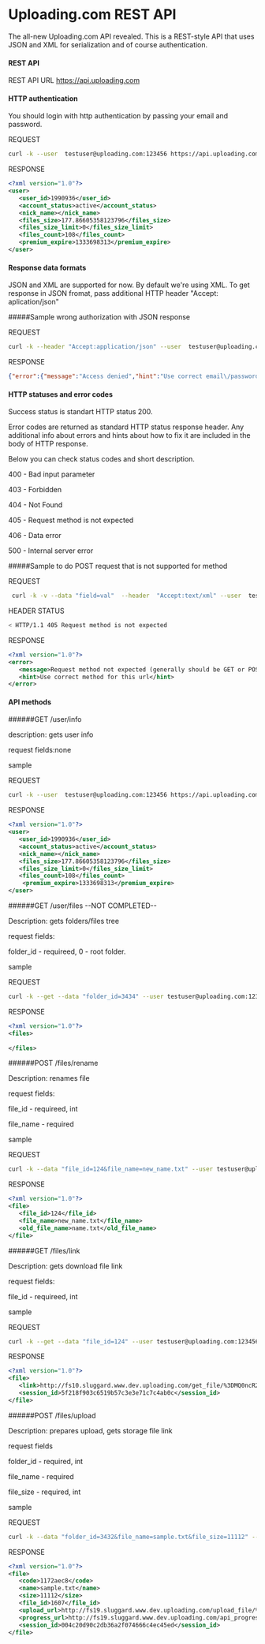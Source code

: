 Uploading.com REST API
=================

The all-new Uploading.com API revealed. This is a REST-style API that uses JSON and XML for serialization and of course authentication.

#### REST API

REST API URL https://api.uploading.com

#### HTTP authentication
You should login with http authentication by passing your email and password.

REQUEST
```bash
curl -k --user  testuser@uploading.com:123456 https://api.uploading.com/user/info
```

RESPONSE
```xml
<?xml version="1.0"?>
<user>
   <user_id>1990936</user_id>
   <account_status>active</account_status>
   <nick_name></nick_name>
   <files_size>177.86605358123796</files_size>
   <files_size_limit>0</files_size_limit>
   <files_count>108</files_count>
   <premium_expire>1333698313</premium_expire>
</user>

```
####

#### Response data formats
JSON and XML are supported for now. By default we're using XML. To get response in JSON fromat, pass additional HTTP header "Accept: aplication/json" 

#####Sample wrong authorization with JSON response

REQUEST
```bash
curl -k --header "Accept:application/json" --user  testuser@uploading.com:wrongpass https://api.uploading.com/user/info
```
RESPONSE
```json
{"error":{"message":"Access denied","hint":"Use correct email\/password"}}
```

#### HTTP statuses and error codes
Success status is standart HTTP status 200.

Error codes are returned as standard HTTP status response header.
Any additional info about errors and hints about how to fix it are included in the body of HTTP response.

Below you can check status codes and short description.

400 - Bad input parameter

403 - Forbidden

404 - Not Found

405 - Request method is not expected

406 - Data error

500 - Internal server error

#####Sample to do POST request that is not supported for method

REQUEST
```bash
 curl -k -v --data "field=val"  --header  "Accept:text/xml" --user  testuser@uploading.com:123456 https://api.uploading.com/user/info
```

HEADER STATUS
```bash
< HTTP/1.1 405 Request method is not expected
```

RESPONSE

```xml
<?xml version="1.0"?>
<error>
   <message>Request method not expected (generally should be GET or POST)</message>
   <hint>Use correct method for this url</hint>
</error>
```


#### API methods

######GET /user/info

description: gets user info

request fields:none

sample

REQUEST
```bash
curl -k --user  testuser@uploading.com:123456 https://api.uploading.com/user/info
```

RESPONSE
```xml
<?xml version="1.0"?>
<user>
   <user_id>1990936</user_id>
   <account_status>active</account_status>
   <nick_name></nick_name>
   <files_size>177.86605358123796</files_size>
   <files_size_limit>0</files_size_limit>
   <files_count>108</files_count>
    <premium_expire>1333698313</premium_expire>
</user>
```

######GET /user/files  --NOT COMPLETED--

Description: gets folders/files tree

request fields:

folder_id - requireed, 0 - root folder.

sample

REQUEST
```bash
curl -k --get --data "folder_id=3434" --user testuser@uploading.com:123456 https://api.uploading.com/user/files
```

RESPONSE
```xml
<?xml version="1.0"?>
<files>
           
</files>
```


######POST /files/rename 

Description: renames file

request fields:

file_id - requireed, int

file_name - required

sample

REQUEST
```bash
curl -k --data "file_id=124&file_name=new_name.txt" --user testuser@uploading.com:123456 https://api.uploading.com/files/rename
```

RESPONSE
```xml
<?xml version="1.0"?>
<file>
   <file_id>124</file_id>
   <file_name>new_name.txt</file_name>
   <old_file_name>name.txt</old_file_name>               
</file>
```


######GET /files/link 

Description: gets download file link

request fields:

file_id - requireed, int

sample

REQUEST
```bash
curl -k --get --data "file_id=124" --user testuser@uploading.com:123456 https://api.uploading.com/files/link
```

RESPONSE
```xml
<?xml version="1.0"?>
<file>
   <link>http://fs10.sluggard.www.dev.uploading.com/get_file/%3DMQ0ncR29nSAkGTonbQrteTGAPwTSfrDDW7HPzZpqynJLcDNSAtKmjJyiB2E0blFuvAJxUW2Di4bOkYhc6rbmemBXzZMjgPLnLhhL86Y2QmPd48EB-X5BTKVxbQ71AcXeYfp6yTXQXC6eqVJrQd7jlJ4I6RUG28Ww1JCfH5Zud7X7mTWhJqPS1tInA442tA0JlkXpcoNMlLCHK6yPHsLgSgk5BneaprWCrFd%7ChMi1Tp36%7Cs3Fj15SaeqLm8LvLMWQvKA0JwXQBiS1fSYIWyie5ieAxOwRm5pWsnDM-vQ0shBgv5aTj08PUlbxmAEzpdTJLzgGyk2Ufu2Au5zfcD4GUyHv7%7CWBKIe%7CuGO1Gd4hy-z</link>
   <session_id>5f218f903c6519b57c3e3e71c7c4ab0c</session_id>
</file>
```

######POST /files/upload 

Description: prepares upload, gets storage file link

request fields

folder_id - required, int

file_name - required

file_size - required, int

sample

REQUEST
```bash
curl -k --data "folder_id=3432&file_name=sample.txt&file_size=11112" --user uploading@uploading.com:123456 https://api.uploading.com/files/upload
```

RESPONSE
```xml
<?xml version="1.0"?>
<file>
   <code>1172aec8</code>
   <name>sample.txt</name>
   <size>11112</size>
   <file_id>1607</file_id>
   <upload_url>http://fs19.sluggard.www.dev.uploading.com/upload_file/%3D%3Dgs-FQYCplBXunFVu3BsPj%7CKYuvdqFLPKn8XKIwmWA7Seig5nmXx0iEQsPzGMVOX822z1aap-t%7CketAKnz9BBcj5GnkchBnrDk6YGhYCXjy4wOpl-ngpZmF0A5OgHVT9u87XZUnhK9IvGp4yVO99Tz5vMW8pQ1oUkb7ul3g3QaCuDlAgKhMPNqc</upload_url>
   <progress_url>http://fs19.sluggard.www.dev.uploading.com/api_progress/%3D%3Dgs-FQYCplBXunFVu3BsPj%7CKYuvdqFLPKn8XKIwmWA7Seig5nmXx0iEQsPzGMVOX822z1aap-t%7CketAKnz9BBcj5GnkchBnrDk6YGhYCXjy4wOpl-ngpZmF0A5OgHVT9u87XZUnhK9IvGp4yVO99Tz5vMW8pQ1oUkb7ul3g3QaCuDlAgKhMPNqc</progress_url>
   <session_id>004c20d90c2db36a2f074666c4ec45ed</session_id>               
</file>
```